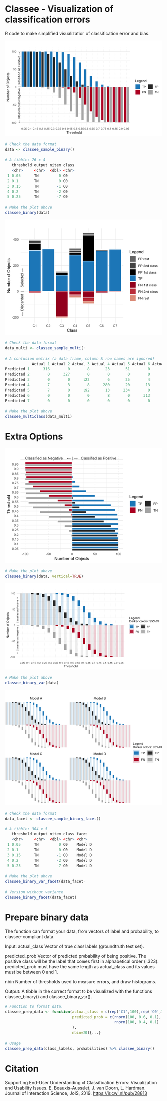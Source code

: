 # Classee - Visualization of classification errors

R code to make simplified visualization of classification error and bias.

![Image](example_binary.png "icon")

```R
# Check the data format
data <- classee_sample_binary()

# A tibble: 76 x 4
   threshold output nitem class
   <chr>     <chr>  <dbl> <chr>
 1 0.05      TN         0 C0   
 2 0.1       TN         0 C0   
 3 0.15      TN        -1 C0   
 4 0.2       TN        -2 C0   
 5 0.25      TN        -7 C0   

# Make the plot above
classee_binary(data)
```

![Image](example_multiclass.png "icon")

```R
# Check the data format
data_multi <- classee_sample_multi()

# A confusion matrix (a data frame, column & row names are ignored)
            Actual 1 Actual 2 Actual 3 Actual 4 Actual 5 Actual 6 Actual 7
Predicted 1      316        0        8       23       51        0        1
Predicted 2        0      327        0        0        0        0        0
Predicted 3        0        0      122        6       25        4        0
Predicted 4        7        3        8      280       20       13        0
Predicted 5        7        0      192       13      234        0        5
Predicted 6        0        0        0        8        0      313        0
Predicted 7        0        0        0        0        0        0      324

# Make the plot above
classee_multiclass(data_multi)
```

# Extra Options

![Image](example_vertical.png "icon")

```R
# Make the plot above
classee_binary(data, vertical=TRUE)
```

![Image](example_variance.png "icon")

```R
# Make the plot above
classee_binary_var(data)
```

![Image](example_facet.png "icon")

```R
# Check the data format
data_facet <- classee_sample_binary_facet()

# A tibble: 304 x 5
   threshold output nitem class facet  
   <chr>     <chr>  <dbl> <chr> <chr>  
 1 0.05      TN         0 C0    Model D
 2 0.1       TN         0 C0    Model D
 3 0.15      TN        -1 C0    Model D
 4 0.2       TN        -2 C0    Model D
 5 0.25      TN        -7 C0    Model D

# Make the plot above
classee_binary_var_facet(data_facet)

# Version without variance
classee_binary_facet(data_facet)
```

# Prepare binary data

The function can format your data, from vectors of label and probability, to classee-compliant data.

Input:
actual_class    Vector of true class labels (groundtruth test set).

predicted_prob  Vector of predicted probability of being positive.
                The positive class will be the label that comes first
                in alphabetical order (l.323).
                predicted_prob must have the same length as actual_class
                and its values must be between 0 and 1.

nbin            Number of thresholds used to measure errors, and draw histograms.

Output:
A tibble in the correct format to be visualized with the functions classee_binary() and classee_binary_var().


```R
# Function to format data.
classee_prep_data <- function(actual_class = c(rep('C1',100),rep('C0',100)), 
                              predicted_prob = c(rnorm(100, 0.6, 0.1),
                                                 rnorm(100, 0.4, 0.1)
                              ),
                              nbin=20){...}
  
# Usage
classee_prep_data(class_labels, probabilities) %>% classee_binary()
```

# Citation

Supporting End-User Understanding of Classification Errors: Visualization and Usability Issues.
E. Beauxis-Aussalet, J. van Doorn, L. Hardman.
Journal of Interaction Science, JoIS, 2019.
https://ir.cwi.nl/pub/28813

